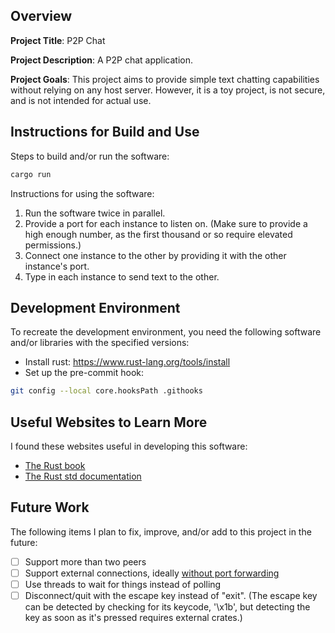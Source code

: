 ## Overview

**Project Title**: P2P Chat

**Project Description**: A P2P chat application.

**Project Goals**: This project aims to provide simple text chatting capabilities without relying on any host server. However, it is a toy project, is not secure, and is not intended for actual use.

## Instructions for Build and Use

Steps to build and/or run the software:

```bash
cargo run
```

Instructions for using the software:

1. Run the software twice in parallel.
2. Provide a port for each instance to listen on. (Make sure to provide a high enough number, as the first thousand or so require elevated permissions.)
3. Connect one instance to the other by providing it with the other instance's port.
4. Type in each instance to send text to the other.

## Development Environment

To recreate the development environment, you need the following software and/or libraries with the specified versions:

* Install rust: https://www.rust-lang.org/tools/install
* Set up the pre-commit hook:
```bash
git config --local core.hooksPath .githooks
```

## Useful Websites to Learn More

I found these websites useful in developing this software:

* [The Rust book](https://doc.rust-lang.org/book/)
* [The Rust std documentation](https://doc.rust-lang.org/std/)

## Future Work

The following items I plan to fix, improve, and/or add to this project in the future:

* [ ] Support more than two peers
* [ ] Support external connections, ideally [without port forwarding](https://stackoverflow.com/questions/16908714/how-do-you-create-a-peer-to-peer-connection-without-port-forwarding-or-a-centera)
* [ ] Use threads to wait for things instead of polling
* [ ] Disconnect/quit with the escape key instead of "exit". (The escape key can be detected by checking for its keycode, '\x1b', but detecting the key as soon as it's pressed requires external crates.)
